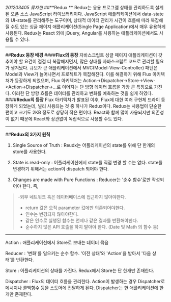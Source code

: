 *201203405 류치현*
##**Redux **
Redux는 응용 프로그램 상태를 관리하도록 설계된 오픈 소스 JavaScript 라이브러리이다. JavaScript 애플리케이션에서 data-state와 UI-state를 관리해주는 도구이며, 상태적 데이터 관리가 시간이 흐름에 따라 복잡해질 수도 있는 싱글 페이지 애플리케이션(Single Page Application)에서 매우 유용하게 사용된다. Redux는 React 외에 jQuery, Angular를 사용하는 애플리케이션에서도 사용될 수 있다.
* * *
##**Redux 등장 배경**
####**Flux의 등장**
자바스크립트 싱글 페이지 애플리케이션이 갖추어야 할 요건이 점점 더 복잡해지면서, 많은 상태를 자바스크립트 코드로 관리할 필요가 생겨났다. 규모가 큰 애플리케이션에서 MVC(Model-View-Controller) 패턴은 Model과 View가 늘어나면서 프로젝트가 복잡해진다. 이를 해결하기 위해 Flux 아키텍처가 등장하게 되었으며, Flux 아키텍처는 Action->Dispatcher->Store->View->Action->Dispatcher->...로 이어지는 단 방향 데이터 흐름을 가장 큰 특징으로 가진다. 이러한 단 방향 흐름은 데이터를 관리하고 변화를 예측하는 것을 쉽게 하였다.
####**Redux의 등장**
Flux 아키텍처가 발표된 이후, Flux에 대한 여러 구현체 드라이 등장하게 되었는데, 널리 사용되는 것 중 하나가 Redux이다. Redux는 사용법이 단순한 편이고 크기도 2KB 정도로 상당히 작은 편이다. React와 함께 많이 사용되지만 의존성이 없기 때문에 React와 상관없이 독립적으로 사용할 수도 있다.
* * *

##**Redux의 3가지 원칙**
1) Single Source of Truth
: Reudx는 어플리케이션의 state를 위해 단 한개의 store를 사용한다.

2) State is read-only
: 어플리케이션에서 state를 직접 변경 할 수는 없다. state를 변경하기 위해서는 action이 dispatch 되어야 한다.

3) Changes are made with Pure Functions
: Reducer는 '순수 함수'로만 작성되어야 한다. 즉,
> -외부 네트워크 혹은 데이터베이스에 접근하지 않아야한다.
> - return 값은 오직 parameter 값에만 의존되어야한다.
> - 인수는 변경되지 않아야한다.
> - 같은 인수로 실행된 함수는 언제나 같은 결과를 반환해야한다.
> - 순수하지 않은 API 호출을 하지 말아야 한다. (Date 및 Math 의 함수 등)

* * *

Action
: 애플리케이션에서 Store로 보내는 데이터 묶음

Reducer
: '변화'를 일으키는 순수 함수. '이전 상태'와 'Action'을 받아서 '다음 상태'를 반환한다.

Store
: 어플리케이션의 상태를 가진다. Redux에서 Store는 단 한개만 존재한다.

Dispatcher
: Flux의 데이터 흐름을 관리한다. Action이 발생하는 경우 Dispatcher로 메시지나 콜백함수 등을 스토어에 전달하게 된다. Dispatcher는 한 애플리케이션에 한 개만 존재한다.
